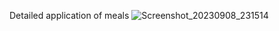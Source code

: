 Detailed application of meals
![Screenshot_20230908_231514](https://github.com/fatmanasr14/Meal_app/assets/117378661/cf006333-d58e-48ac-ba88-02f4627f66fa)

